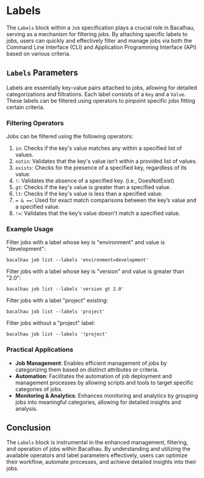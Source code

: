 # Labels

The `Labels` block within a `Job` specification plays a crucial role in Bacalhau, serving as a mechanism for filtering jobs. By attaching specific labels to jobs, users can quickly and effectively filter and manage jobs via both the Command Line Interface (CLI) and Application Programming Interface (API) based on various criteria.

## `Labels` Parameters

Labels are essentially key-value pairs attached to jobs, allowing for detailed categorizations and filtrations. Each label consists of a `Key` and a `Value`. These labels can be filtered using operators to pinpoint specific jobs fitting certain criteria.

### Filtering Operators

Jobs can be filtered using the following operators:

1. `in`: Checks if the key's value matches any within a specified list of values.
2. `notin`: Validates that the key's value isn’t within a provided list of values.
3. `exists`: Checks for the presence of a specified key, regardless of its value.
4. `!`: Validates the absence of a specified key. (i.e., DoesNotExist)
5. `gt`: Checks if the key's value is greater than a specified value.
6. `lt`: Checks if the key's value is less than a specified value.
7. `= & ==`: Used for exact match comparisons between the key’s value and a specified value.
8. `!=`: Validates that the key’s value doesn't match a specified value.

### Example Usage

Filter jobs with a label whose key is "environment" and value is "development":

```shell
bacalhau job list --labels 'environment=development'
```

Filter jobs with a label whose key is "version" and value is greater than "2.0":

```shell
bacalhau job list --labels 'version gt 2.0'
```

Filter jobs with a label "project" existing:

```shell
bacalhau job list --labels 'project'
```

Filter jobs without a "project" label:

```shell
bacalhau job list --labels '!project'
```

### Practical Applications

* **Job Management**: Enables efficient management of jobs by categorizing them based on distinct attributes or criteria.
* **Automation**: Facilitates the automation of job deployment and management processes by allowing scripts and tools to target specific categories of jobs.
* **Monitoring & Analytics**: Enhances monitoring and analytics by grouping jobs into meaningful categories, allowing for detailed insights and analysis.

## Conclusion

The `Labels` block is instrumental in the enhanced management, filtering, and operation of jobs within Bacalhau. By understanding and utilizing the available operators and label parameters effectively, users can optimize their workflow, automate processes, and achieve detailed insights into their jobs.
